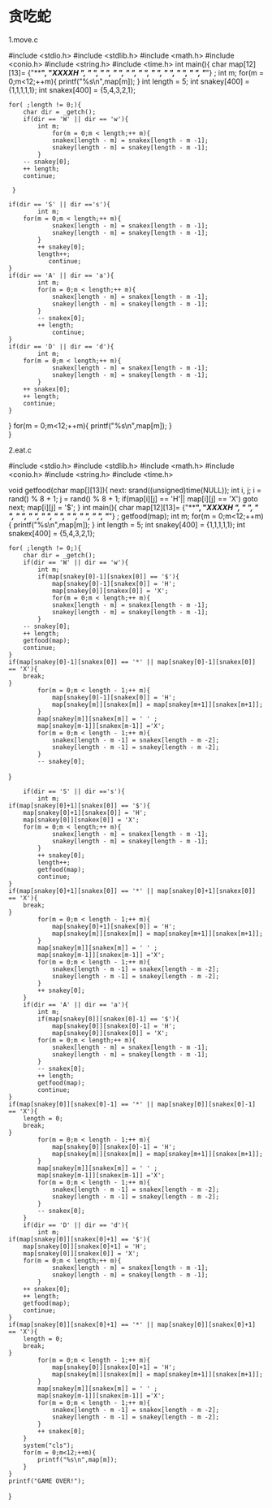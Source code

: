 # 贪吃蛇

1.move.c

#include <stdio.h>
#include <stdlib.h>
#include <math.h>
#include <conio.h>
#include <string.h>
#include <time.h>
int main(){
    char map[12][13]=
    {"************",
    "*XXXXH     *",
    "*          *",
    "*          *",
    "*          *",
    "*          *",
    "*          *",
    "*          *",
    "*          *",
    "*          *",
    "*          *",
    "************"} ; 
   int m;
    for(m = 0;m<12;++m){
        printf("%s\n",map[m]);
    }
    int length = 5;
    int snakey[400] = {1,1,1,1,1};
    int snakex[400] = {5,4,3,2,1};

    for( ;length != 0;){        
        char dir = _getch();            
        if(dir == 'W' || dir == 'w'){
            int m;
                for(m = 0;m < length;++ m){
                snakex[length - m] = snakex[length - m -1];
                snakey[length - m] = snakey[length - m -1];                     
            }           
        -- snakey[0];
        ++ length;
        continue;
        
     }   
    
    if(dir == 'S' || dir =='s'){
            int m;
        for(m = 0;m < length;++ m){
                snakex[length - m] = snakex[length - m -1];
                snakey[length - m] = snakey[length - m -1];                     
            }           
            ++ snakey[0];
            length++;
               continue;
    } 
    if(dir == 'A' || dir == 'a'){
            int m;   
            for(m = 0;m < length;++ m){
                snakex[length - m] = snakex[length - m -1];
                snakey[length - m] = snakey[length - m -1];                     
            }           
            -- snakex[0];
            ++ length;
                continue;
    }
    if(dir == 'D' || dir == 'd'){
            int m;
        for(m = 0;m < length;++ m){
                snakex[length - m] = snakex[length - m -1];
                snakey[length - m] = snakey[length - m -1];                     
            }           
        ++ snakex[0];
        ++ length;
        continue;
    }
}
for(m = 0;m<12;++m){
            printf("%s\n",map[m]); 
        }       
}



2.eat.c

#include <stdio.h>
#include <stdlib.h>
#include <math.h>
#include <conio.h>
#include <string.h>
#include <time.h>

void getfood(char map[][13]){
    next:
    srand((unsigned)time(NULL));
    int i, j;
    i = rand() % 8 + 1;
    j = rand() % 8 + 1;
    if(map[i][j] == 'H'|| map[i][j] == 'X')
        goto next;
    map[i][j] = '$';
}
int main(){
    char map[12][13]=
    {"************",
    "*XXXXH     *",
    "*          *",
    "*          *",
    "*          *",
    "*          *",
    "*          *",
    "*          *",
    "*          *",
    "*          *",
    "*          *",
    "************"} ; 
getfood(map);
    int m;
    for(m = 0;m<12;++m){
        printf("%s\n",map[m]);
    }
    int length = 5;
    int snakey[400] = {1,1,1,1,1};
    int snakex[400] = {5,4,3,2,1};

    for( ;length != 0;){        
        char dir = _getch();            
        if(dir == 'W' || dir == 'w'){
            int m;
            if(map[snakey[0]-1][snakex[0]] == '$'){
                map[snakey[0]-1][snakex[0]] = 'H';
                map[snakey[0]][snakex[0]] = 'X';
                for(m = 0;m < length;++ m){
                snakex[length - m] = snakex[length - m -1];
                snakey[length - m] = snakey[length - m -1];                     
            }           
        -- snakey[0];
        ++ length;
        getfood(map);
        continue;   
    }
    if(map[snakey[0]-1][snakex[0]] == '*' || map[snakey[0]-1][snakex[0]] == 'X'){       
        break;
    }
            for(m = 0;m < length - 1;++ m){
                map[snakey[0]-1][snakex[0]] = 'H';
                map[snakey[m]][snakex[m]] = map[snakey[m+1]][snakex[m+1]];                                  
            }
            map[snakey[m]][snakex[m]] = ' ' ;
            map[snakey[m-1]][snakex[m-1]] ='X'; 
            for(m = 0;m < length - 1;++ m){
                snakex[length - m -1] = snakex[length - m -2];
                snakey[length - m -1] = snakey[length - m -2];  
            }               
            -- snakey[0];       
}

        if(dir == 'S' || dir =='s'){
            int m;
    if(map[snakey[0]+1][snakex[0]] == '$'){
        map[snakey[0]+1][snakex[0]] = 'H';
        map[snakey[0]][snakex[0]] = 'X';
        for(m = 0;m < length;++ m){
                snakex[length - m] = snakex[length - m -1];
                snakey[length - m] = snakey[length - m -1];                     
            }           
            ++ snakey[0];
            length++;
            getfood(map);           
            continue;       
    }
    if(map[snakey[0]+1][snakex[0]] == '*' || map[snakey[0]+1][snakex[0]] == 'X'){
        break;
    }
            for(m = 0;m < length - 1;++ m){
                map[snakey[0]+1][snakex[0]] = 'H';
                map[snakey[m]][snakex[m]] = map[snakey[m+1]][snakex[m+1]];                                      
            }
            map[snakey[m]][snakex[m]] = ' ' ;
            map[snakey[m-1]][snakex[m-1]] ='X';             
            for(m = 0;m < length - 1;++ m){
                snakex[length - m -1] = snakex[length - m -2];
                snakey[length - m -1] = snakey[length - m -2];
            }           
            ++ snakey[0];           
        }
        if(dir == 'A' || dir == 'a'){
            int m;
            if(map[snakey[0]][snakex[0]-1] == '$'){
                map[snakey[0]][snakex[0]-1] = 'H';
                map[snakey[0]][snakex[0]] = 'X';
            for(m = 0;m < length;++ m){
                snakex[length - m] = snakex[length - m -1];
                snakey[length - m] = snakey[length - m -1];                     
            }           
            -- snakex[0];
            ++ length;
            getfood(map);
            continue;       
    }
    if(map[snakey[0]][snakex[0]-1] == '*' || map[snakey[0]][snakex[0]-1] == 'X'){
        length = 0;
        break;
    }
            for(m = 0;m < length - 1;++ m){
                map[snakey[0]][snakex[0]-1] = 'H';
                map[snakey[m]][snakex[m]] = map[snakey[m+1]][snakex[m+1]];                          
            }
            map[snakey[m]][snakex[m]] = ' ' ;
            map[snakey[m-1]][snakex[m-1]] ='X'; 
            for(m = 0;m < length - 1;++ m){
                snakex[length - m -1] = snakex[length - m -2];
                snakey[length - m -1] = snakey[length - m -2];  
            }                               
            -- snakex[0];           
        }
        if(dir == 'D' || dir == 'd'){
            int m;
    if(map[snakey[0]][snakex[0]+1] == '$'){
        map[snakey[0]][snakex[0]+1] = 'H';
        map[snakey[0]][snakex[0]] = 'X';
        for(m = 0;m < length;++ m){
                snakex[length - m] = snakex[length - m -1];
                snakey[length - m] = snakey[length - m -1];                     
            }           
        ++ snakex[0];
        ++ length;
        getfood(map);
        continue;
    }
    if(map[snakey[0]][snakex[0]+1] == '*' || map[snakey[0]][snakex[0]+1] == 'X'){
        length = 0;
        break;
    }
            for(m = 0;m < length - 1;++ m){
                map[snakey[0]][snakex[0]+1] = 'H';
                map[snakey[m]][snakex[m]] = map[snakey[m+1]][snakex[m+1]];                                  
            }   
            map[snakey[m]][snakex[m]] = ' ' ;
            map[snakey[m-1]][snakex[m-1]] ='X';
            for(m = 0;m < length - 1;++ m){
                snakex[length - m -1] = snakex[length - m -2];
                snakey[length - m -1] = snakey[length - m -2];  
            }           
            ++ snakex[0];                       
        }
        system("cls");
        for(m = 0;m<12;++m){
            printf("%s\n",map[m]); 
        }       
    }
    printf("GAME OVER!");
} 

